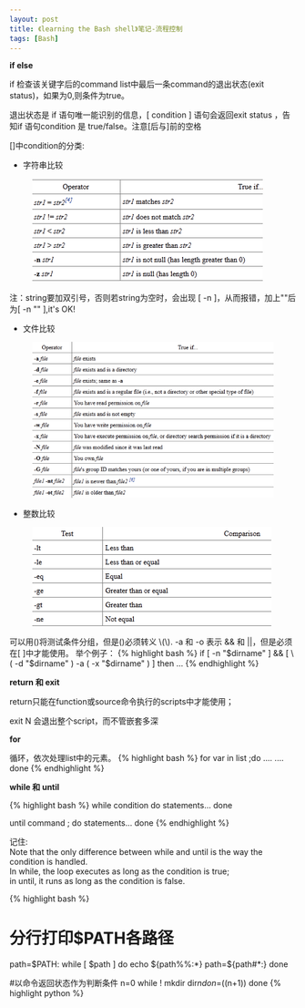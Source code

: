 ```yaml
---
layout: post
title: 《learning the Bash shell》笔记-流程控制
tags: [Bash]
---
```


**if else**

if 检查该关键字后的command list中最后一条command的退出状态(exit status)，如果为0,则条件为true。    

退出状态是 if 语句唯一能识别的信息，[ condition ] 语句会返回exit status ，告知if 语句condition 是 true/false。注意[后与]前的空格

[]中condition的分类:

+   字符串比较
<figure>
<a href="/images/string-cmp.jpg"><img src="/images/string-cmp.jpg"></a>
</figure>
注：string要加双引号，否则若string为空时，会出现 [ -n ]，从而报错，加上""后为[ -n "" ],it's OK!

+   文件比较
<figure>
<a href="/images/file-cmp.jpg"><img src="/images/file-cmp.jpg"></a>
</figure>

+   整数比较
<figure>
<a href="/images/number-cmp.jpg"><img src="/images/number-cmp.jpg"></a>
</figure>


可以用()将测试条件分组，但是()必须转义 \\(\\).  -a 和 -o 表示 && 和 ||，但是必须在[ ]中才能使用。
举个例子：
{% highlight bash %}
if [ -n "$dirname" ] && [ \( -d "$dirname" \) -a  \( -x "$dirname" \) ]
then
...
{% endhighlight %}

**return 和 exit**

return只能在function或source命令执行的scripts中才能使用；

exit N 会退出整个script，而不管嵌套多深

**for**

循环，依次处理list中的元素。
{% highlight bash %}
for var in list ;do
....
....
done
{% endhighlight %}

**while 和 until**

{% highlight bash %}
while condition do 
    statements... done 
 
until command ; do 
    statements... done 
{% endhighlight %}
 
记住:   
Note that the only difference between while and until is the way the condition
is handled.     
In while, the loop executes as long as the condition is true;     
in until, it runs as long as the condition is false.

{% highlight bash %}
# 分行打印$PATH各路径
path=$PATH:
while [ $path ]
do
    echo ${path%%:*}
    path=${path#*:}
done


#以命令返回状态作为判断条件
n=0
while ! mkdir dir$n
do
    n=$((n+1))
done
{% highlight python %}
